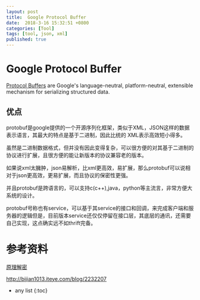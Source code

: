 ```yaml
---
layout: post
title:  Google Protocol Buffer
date:  2018-3-16 15:32:51 +0800
categories: [Tool]
tags: [tool, json, xml]
published: true
---
```


# Google Protocol Buffer

[Protocol Buffers](https://github.com/google/protobuf) are Google's language-neutral, platform-neutral, 
extensible mechanism for serializing structured data. 

## 优点

protobuf是google提供的一个开源序列化框架，类似于XML，JSON这样的数据表示语言，其最大的特点是基于二进制，因此比统的 XML表示高效短小得多。

虽然是二进制数据格式，但并没有因此变得复杂，可以很方便的对其基于二进制的协议进行扩展，且很方便的能让新版本的协议兼容老的版本。

如果说xml太臃肿，json易解析，比xml更高效，易扩展，那么protobuf可以说相对于json更高效，更易扩展，而且协议的保密性更强。

并且protobuf是跨语言的，可以支持c(c++),java，python等主流言，非常方便大系统的设计。

protobuf号称也有service，可以基于其service的接口和回调，来完成客户端和服务器的逻辑但是，目前版本service还仅仅停留在接口层，其底层的通讯，还需要自己实现，这点确实远不如thrift完备。

# 参考资料

[原理解密](http://blog.csdn.net/carson_ho/article/details/70568606)

http://bijian1013.iteye.com/blog/2232207

* any list
{:toc}

